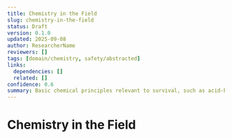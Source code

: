 ```yaml
---
title: Chemistry in the Field
slug: chemistry-in-the-field
status: Draft
version: 0.1.0
updated: 2025-09-08
author: ResearcherName
reviewers: []
tags: [domain/chemistry, safety/abstracted]
links:
  dependencies: []
  related: []
confidence: 0.6
summary: Basic chemical principles relevant to survival, such as acid-base reactions, corrosion, and soap making (safe abstraction).
---
```


# Chemistry in the Field

